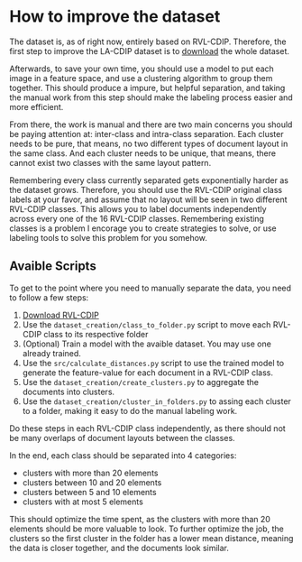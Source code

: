 # How to improve the dataset

The dataset is, as of right now, entirely based on RVL-CDIP. Therefore, the first step to improve the LA-CDIP dataset is to [download](https://huggingface.co/datasets/aharley/rvl_cdip/blob/main/data/rvl-cdip.tar.gz) the whole dataset.

Afterwards, to save your own time, you should use a model to put each image in a feature space, and use a clustering algorithm to group them together. This should produce a impure, but helpful separation, and taking the manual work from this step should make the labeling process easier and more efficient.

From there, the work is manual and there are two main concerns you should be paying attention at: inter-class and intra-class separation. Each cluster needs to be pure, that means, no two different types of document layout in the same class. And each cluster needs to be unique, that means, there cannot exist two classes with the same layout pattern.

Remembering every class currently separated gets exponentially harder as the dataset grows. Therefore, you should use the RVL-CDIP original class labels at your favor, and assume that no layout will be seen in two different RVL-CDIP classes. This allows you to label documents independently across every one of the 16 RVL-CDIP classes. Remembering existing classes is a problem I encorage you to create strategies to solve, or use labeling tools to solve this problem for you somehow.

## Avaible Scripts

To get to the point where you need to manually separate the data, you need to follow a few steps:

1. [Download RVL-CDIP](https://huggingface.co/datasets/aharley/rvl_cdip/blob/main/data/rvl-cdip.tar.gz)
2. Use the `dataset_creation/class_to_folder.py` script to move each RVL-CDIP class to its respective folder
3. (Optional) Train a model with the avaible dataset. You may use one already trained.
4. Use the `src/calculate_distances.py` script to use the trained model to generate the feature-value for each document in a RVL-CDIP class.
5. Use the `dataset_creation/create_clusters.py` to aggregate the documents into clusters.
6. Use the `dataset_creation/cluster_in_folders.py` to assing each cluster to a folder, making it easy to do the manual labeling work.

Do these steps in each RVL-CDIP class independently, as there should not be many overlaps of document layouts between the classes.

In the end, each class should be separated into 4 categories:
- clusters with more than 20 elements
- clusters between 10 and 20 elements
- clusters between 5 and 10 elements
- clusters with at most 5 elements

This should optimize the time spent, as the clusters with more than 20 elements should be more valuable to look. To further optimize the job, the clusters so the first cluster in the folder has a lower mean distance, meaning the data is closer together, and the documents look similar.
